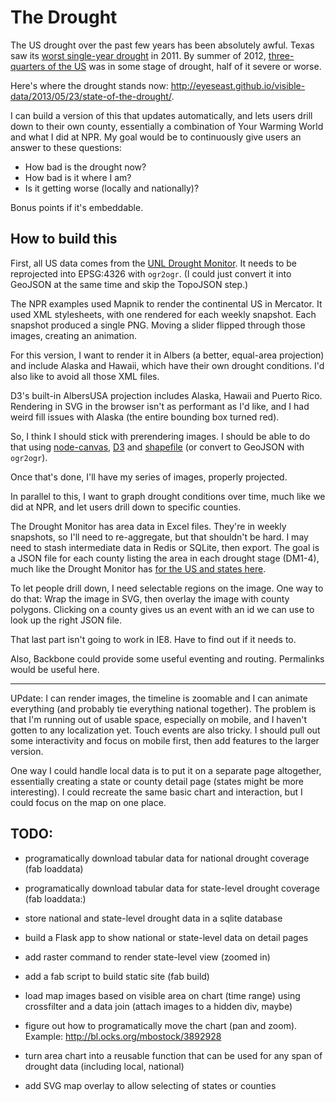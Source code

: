 The Drought
===========

The US drought over the past few years has been absolutely awful. Texas saw its [worst single-year drought][tx] in 2011. By summer of 2012, [three-quarters of the US][us] was in some stage of drought, half of it severe or worse.

Here's where the drought stands now: http://eyeseast.github.io/visible-data/2013/05/23/state-of-the-drought/.

I can build a version of this that updates automatically, and lets users drill down to their own county, essentially a combination of Your Warming World and what I did at NPR. My goal would be to continuously give users an answer to these questions:

 - How bad is the drought now?
 - How bad is it where I am?
 - Is it getting worse (locally and nationally)?

Bonus points if it's embeddable.

 [tx]: http://stateimpact.npr.org/texas/drought/
 [us]: http://www.npr.org/2012/07/18/156989764/interactive-mapping-the-u-s-drought


How to build this
-----------------

First, all US data comes from the [UNL Drought Monitor](http://droughtmonitor.unl.edu/dmshps_archive.htm). It needs to be reprojected into EPSG:4326 with `ogr2ogr`. (I could just convert it into GeoJSON at the same time and skip the TopoJSON step.)

The NPR examples used Mapnik to render the continental US in Mercator. It used XML stylesheets, with one rendered for each weekly snapshot. Each snapshot produced a single PNG. Moving a slider flipped through those images, creating an animation.

For this version, I want to render it in Albers (a better, equal-area projection) and include Alaska and Hawaii, which have their own drought conditions. I'd also like to avoid all those XML files.

D3's built-in AlbersUSA projection includes Alaska, Hawaii and Puerto Rico. Rendering in SVG in the browser isn't as performant as I'd like, and I had weird fill issues with Alaska (the entire bounding box turned red).

So, I think I should stick with prerendering images. I should be able to do that using [node-canvas](https://github.com/LearnBoost/node-canvas), [D3](http://d3js.org/) and [shapefile](https://github.com/mbostock/shapefile) (or convert to GeoJSON with `ogr2ogr`).

Once that's done, I'll have my series of images, properly projected.

In parallel to this, I want to graph drought conditions over time, much like we did at NPR, and let users drill down to specific counties.

The Drought Monitor has area data in Excel files. They're in weekly snapshots, so I'll need to re-aggregate, but that shouldn't be hard. I may need to stash intermediate data in Redis or SQLite, then export. The goal is a JSON file for each county listing the area in each drought stage (DM1-4), much like the Drought Monitor has [for the US and states here](http://droughtmonitor.unl.edu/dmtabs_archive.htm).

To let people drill down, I need selectable regions on the image. One way to do that: Wrap the image in SVG, then overlay the image with county polygons. Clicking on a county gives us an event with an id we can use to look up the right JSON file.

That last part isn't going to work in IE8. Have to find out if it needs to.

Also, Backbone could provide some useful eventing and routing. Permalinks would be useful here.

---

UPdate: I can render images, the timeline is zoomable and I can animate everything (and probably tie everything national together). The problem is that I'm running out of usable space, especially on mobile, and I haven't gotten to any localization yet. Touch events are also tricky. I should pull out some interactivity and focus on mobile first, then add features to the larger version.

One way I could handle local data is to put it on a separate page altogether, essentially creating a state or county detail page (states might be more interesting). I could recreate the same basic chart and interaction, but I could focus on the map on one place.


TODO:
-----

 - programatically download tabular data for national drought coverage (fab loaddata)
 - programatically download tabular data for state-level drought coverage (fab loaddata:<state>)
 - store national and state-level drought data in a sqlite database
 - build a Flask app to show national or state-level data on detail pages
 - add raster command to render state-level view (zoomed in)
 - add a fab script to build static site (fab build)

 - load map images based on visible area on chart (time range) using crossfilter and a data join (attach images to a hidden div, maybe)
 - figure out how to programatically move the chart (pan and zoom). Example: http://bl.ocks.org/mbostock/3892928
 - turn area chart into a reusable function that can be used for any span of drought data (including local, national)

 - add SVG map overlay to allow selecting of states or counties
 





